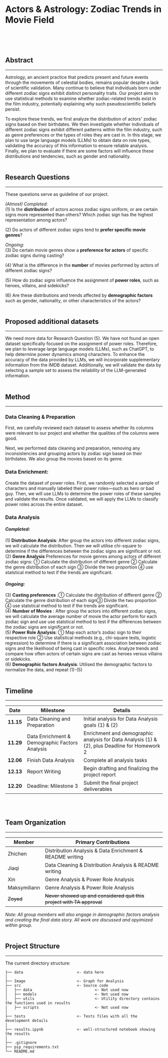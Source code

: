 # Actors & Astrology: Zodiac Trends in Movie Field

<br><br><br>

## Abstract
-----------------------------------------------
Astrology, an ancient practice that predicts present and future events through the movements of celestial bodies, remains popular despite a lack of scientific validation. Many continue to believe that individuals born under different zodiac signs exhibit distinct personality traits. Our project aims to use statistical methods to examine whether zodiac-related trends exist in the film industry, potentially explaining why such pseudoscientific beliefs persist.

To explore these trends, we first analyze the distribution of actors' zodiac signs based on their birthdates. We then investigate whether individuals of different zodiac signs exhibit different patterns within the film industry, such as genre preferences or the types of roles they are cast in. In this stage, we plan to use large language models (LLMs) to obtain data on role types, validating the accuracy of this information to ensure reliable analysis. Finally, we plan to evaluate if there are some factors will influence these distributions and tendencies, such as gender and nationality. 
<br><br>

## Research Questions
-----------------------------------------------

These questions serve as guideline of our project.

*(Almost) Completed:*<br>
(1) Is the **distribution** of actors across zodiac signs uniform, or are certain signs more represented than others? Which zodiac sign has the highest representation among actors?  

(2) Do actors of different zodiac signs tend to **prefer specific movie genres**?

*Ongoing:*<br>
(3) Do certain movie genres show a **preference for actors** of specific zodiac signs during casting?

(4) What is the difference in the **number** of movies performed by actors of different zodiac signs?

(5) How do zodiac signs influence the assignment of **power roles**, such as heroes, villains, and sidekicks? 

(6) Are these distributions and trends affected by **demographic factors** such as gender, nationality, or other characteristics of the actors?
<br><br>

## Proposed additional datasets
-----------------------------------------------
We need more data for Research Question (5). We have not found an open dataset specifically focused on the assignment of power roles. Therefore, we plan to leverage large language models (LLMs), such as ChatGPT, to help determine power dynamics among characters. To enhance the accuracy of the data provided by LLMs, we will incorporate supplementary information from the IMDB dataset. Additionally, we will validate the data by selecting a sample set to assess the reliability of the LLM-generated information.
<br><br>

## Method
-----------------------------------------------

### Data Cleaning & Preparation
First, we carefully reviewed each dataset to assess whether its columns were relevant to our project and whether the qualities of the columns were good. 

Next, we performed data cleaning and preparation, removing any inconsistencies and grouping actors by zodiac sign based on their birthdates. We also group the movies based on its genre.

### Data Enrichment: 
Create the dataset of power roles. First, we randomly selected a sample of characters and manually labeled their power roles—such as hero or bad guy. Then, we will use LLMs to determine the power roles of these samples and validate the results. Once validated, we will apply the LLMs to classify power roles across the entire dataset.

### Data Analysis

#### *Completed:*
(1) **Distribution Analysis**: After group the actors into different zodiac signs, we will calculate the distribution. Then we will utilise chi-square to determine if the differences between the zodiac signs are significant or not.  
(2) **Genre Analysis**
Preferences for movie genres among actors of different zodiac signs: ① Calculate the distribution of different genre ② Calculate the genre distribution of each sign ③ Divide the two proportion ④ use statstical method to test if the trends are significant.

#### *Ongoing:*
(3) **Casting preferences** :① Calculate the distribution of different genre ② Calculate the genre distribution of each sign③ Divide the two proportion ④ use statstical method to test if the trends are significant.  
(4) **Number of Movies** : After group the actors into different zodiac signs, we will calculate the average number of movie the actor perform for each zodiac sign and use use statstical method to test if the differences between the zodiac signs are significant or not.  
(5) **Power Role Analysis**: ① Map each actor’s zodiac sign to their respective role ② Use statistical methods (e.g., chi-square tests, logistic regression) to determine if there is a significant association between zodiac signs and the likelihood of being cast in specific roles. Analyze trends and compare how often actors of certain signs are cast as heroes versus villains or sidekicks.  
(6) **Demographic factors Analysis**: Utilised the demographic factors to normalize the data, and repeat (1)-(5)
<br><br>




## Timeline
-----------------------------------------------

| Date       | Milestone                                             | Details                                                                                 |
|------------|-------------------------------------------------------|------------------------------------------------------------------|
| **11.15**  | Data Cleaning and Preparation                         | Initial analysis for Data Analysis goals (1) & (2)                                           |
| **11.29**  | Data Enrichment & Demographic Factors Analysis        | Enrichment and demographic analysis for Data Analysis (1) & (2), plus Deadline for Homework 2       |
| **12.06**  | Finish Data Analysis                                  | Complete all analysis tasks                                                            |
| **12.13**  | Report Writing                                        | Begin drafting and finalizing the project report                                       |
| **12.20**  | Deadline: Milestone 3                                 | Submit the final project deliverables                                                 |

<br><br>

## Team Organization
-----------------------------------------------

| Member           | Primary Contributions                     |
|-------------------|------------------------------------------|
| Zhichen          | Distribution Analysis & Data Enrichment & README writing  |
| Jiaqi            | Data Cleaning & Distribution Analysis & README writing   |
| Xin              | Genre Analysis & Power Role Analysis     |
| Maksymiliann     | Genre Analysis & Power Role Analysis     |
| ~~Zoyed~~        | ~~Never showed up and considered quit this project with TA approval~~ |

*Note: All group members will also engage in demographic factors analysis and creating the final data story. All work are discussed and opyimized within group.*
<br><br>

## Project Structure
-----------------------------------------------

The current directory structure:

```
├── data                        <- data here
│
├── Image                       <- Graph for Analysis
├── src                         <- Source code
│   ├── data                            <- Not used now
│   ├── models                          <- Not used now
│   ├── utils                           <- Utility directory contains the functions used in results
│   ├── scripts                         <- Not used now
│
├── tests                       <- Tests files with all the development details
│
├── results.ipynb               <- well-structured notebook showing the results
│
├── .gitignore                  
├── pip_requirements.txt        
└── README.md
```



